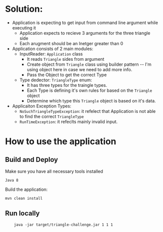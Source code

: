 # Solution:

* Application is expecting to get input from command line argument while executing it
    * Application expects to recieve 3 arguments for the three triangle side
    * Each arugment should be an Inetger greater than 0 
* Application consists of 2 main modules:
    * InputReader: `Application` class
        * It reads `Triangle` sides from argument 
        * Create object from `Triangle` class using builder pattern -- I'm using object here in case we need to add more info.
        * Pass the Object to get the correct Type
    * Type dedector: `TriangleType` enum:
        * It has three types for the traingle types.
        * Each Type is defining it's own rules for based on the `Triangle` object
        * Determine which type this `Triangle` object is based on it's data.
* Applicaiton Exception Types:
    * `NoSuchTriangleTypeException`: it refelect that Application is not able to find the correct `TriangleType`
    * `RunTimeException`: it refeclts mainly invalid input.

# How to use the application 

Build and Deploy
----------------------

Make sure you have all necessary tools installed
    
    Java 8
    
Build the application:

    mvn clean install
     
Run locally
----------------------

        java -jar target/triangle-challenge.jar 1 1 1